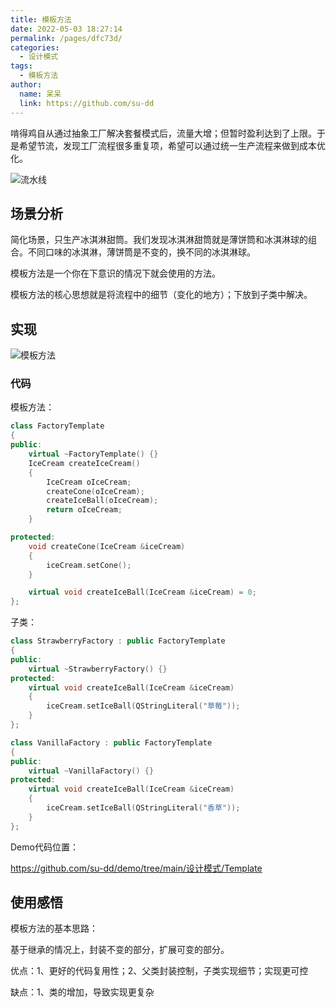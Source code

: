 ```yaml
---
title: 模板方法
date: 2022-05-03 18:27:14
permalink: /pages/dfc73d/
categories:
  - 设计模式
tags:
  - 模板方法
author: 
  name: 呆呆
  link: https://github.com/su-dd
---
```

啃得鸡自从通过抽象工厂解决套餐模式后，流量大增；但暂时盈利达到了上限。于是希望节流，发现工厂流程很多重复项，希望可以通过统一生产流程来做到成本优化。

![流水线](https://cdn.addai.cn/博客/知识总结/设计模式/工厂模式-流水线.webp)

<!-- more -->
## 场景分析

简化场景，只生产冰淇淋甜筒。我们发现冰淇淋甜筒就是薄饼筒和冰淇淋球的组合。不同口味的冰淇淋，薄饼筒是不变的，换不同的冰淇淋球。

模板方法是一个你在下意识的情况下就会使用的方法。

模板方法的核心思想就是将流程中的细节（变化的地方）；下放到子类中解决。

## 实现

![模板方法](https://cdn.addai.cn/博客/知识总结/设计模式/模板方法.webp)

### 代码

模板方法：

```c++
class FactoryTemplate
{
public:
    virtual ~FactoryTemplate() {}
    IceCream createIceCream()
    {
        IceCream oIceCream;
        createCone(oIceCream);
        createIceBall(oIceCream);
        return oIceCream;
    }

protected:
    void createCone(IceCream &iceCream)
    {
        iceCream.setCone();
    }

    virtual void createIceBall(IceCream &iceCream) = 0;
};
```



子类：

```c++
class StrawberryFactory : public FactoryTemplate
{
public:
    virtual ~StrawberryFactory() {}
protected:
    virtual void createIceBall(IceCream &iceCream)
    {
        iceCream.setIceBall(QStringLiteral("草莓"));
    }
};

class VanillaFactory : public FactoryTemplate
{
public:
    virtual ~VanillaFactory() {}
protected:
    virtual void createIceBall(IceCream &iceCream)
    {
        iceCream.setIceBall(QStringLiteral("香草"));
    }
};
```



Demo代码位置：

https://github.com/su-dd/demo/tree/main/设计模式/Template



## 使用感悟

模板方法的基本思路：

基于继承的情况上，封装不变的部分，扩展可变的部分。            

优点：1、更好的代码复用性；2、父类封装控制，子类实现细节；实现更可控

缺点：1、类的增加，导致实现更复杂

